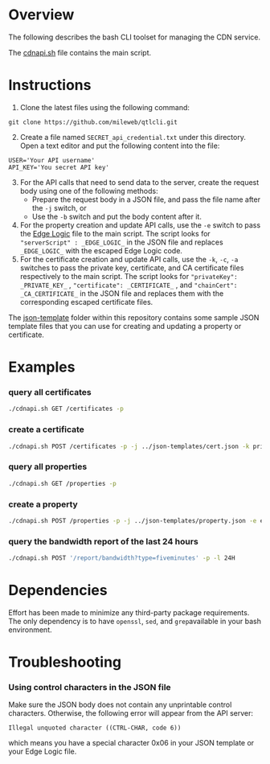 # Overview

The following describes the bash CLI toolset for managing the CDN service.

The [cdnapi.sh](cdnapi.sh) file contains the main script.

# Instructions
1. Clone the latest files using the following command:
```
git clone https://github.com/mileweb/qtlcli.git
```
2. Create a file  named `SECRET_api_credential.txt` under this directory. Open a text editor and put the following content into the file:
```
USER='Your API username'
API_KEY='You secret API key'
```
3. For the API calls that need to send data to the server, create the request body using one of the following methods:
    * Prepare the request body in a JSON file, and pass the file name after the ```-j``` switch, or
    * Use the ```-b``` switch and put the body content after it.
4. For the property creation and update API calls, use the ```-e``` switch to pass the [Edge Logic](https://docs.google.com/document/d/119Lpq__vF8di1y2-A8ANeUsmyiw-T8ppp5J745oCrWk/edit?usp=sharing) file to the main script. The script looks for ```"serverScript" : _EDGE_LOGIC_``` in the JSON file and replaces ```_EDGE_LOGIC_``` with the escaped Edge Logic code.
5. For the certificate creation and update API calls, use the ```-k```, ```-c```, ```-a``` switches to pass the private key, certificate, and CA certificate files respectively to the main script. The script looks for ```"privateKey": _PRIVATE_KEY_``` , ```"certificate": _CERTIFICATE_``` , and ```"chainCert": _CA_CERTIFICATE_``` in the JSON file and replaces them with the corresponding escaped certificate files.

The [json-template](../json-templates) folder within this repository contains some sample JSON template files that you can use for creating and updating a property or certificate.

# Examples

### query all certificates
```bash
./cdnapi.sh GET /certificates -p
```
### create a certificate
```bash
./cdnapi.sh POST /certificates -p -j ../json-templates/cert.json -k privkey.pem -c cert.pem -a chain.pem
```
### query all properties
```bash
./cdnapi.sh GET /properties -p
```
### create a property
```bash
./cdnapi.sh POST /properties -p -j ../json-templates/property.json -e edgescript.txt
```
### query the bandwidth report of the last 24 hours
```bash
./cdnapi.sh POST '/report/bandwidth?type=fiveminutes' -p -l 24H
```

# Dependencies
Effort has been made to minimize any third-party package requirements. The only dependency is to have ```openssl```, ```sed```, and ```grep```available in your bash environment.

# Troubleshooting

### Using control characters in the JSON file
Make sure the JSON body does not contain any unprintable control characters. Otherwise, the following error will appear from the API server:
```
Illegal unquoted character ((CTRL-CHAR, code 6))
```
which means you have a special character 0x06 in your JSON template or your Edge Logic file.
